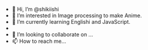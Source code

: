 - 👋 Hi, I’m @shikiishi 
- 👀 I’m interested in Image processing to make Anime.
- 🌱 I’m currently learning Englishi and JavaScript.
- 
- 💞️ I’m looking to collaborate on ...
- 📫 How to reach me...

<!---
shikiishi/shikiishi is a ✨ special ✨ repository because its `README.md` (this file) appears on your GitHub profile.
You can click the Preview link to take a look at your changes.
--->

